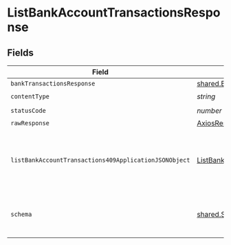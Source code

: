 # ListBankAccountTransactionsResponse


## Fields

| Field                                                                                                                     | Type                                                                                                                      | Required                                                                                                                  | Description                                                                                                               |
| ------------------------------------------------------------------------------------------------------------------------- | ------------------------------------------------------------------------------------------------------------------------- | ------------------------------------------------------------------------------------------------------------------------- | ------------------------------------------------------------------------------------------------------------------------- |
| `bankTransactionsResponse`                                                                                                | [shared.BankTransactionsResponse](../../models/shared/banktransactionsresponse.md)                                        | :heavy_minus_sign:                                                                                                        | Success                                                                                                                   |
| `contentType`                                                                                                             | *string*                                                                                                                  | :heavy_check_mark:                                                                                                        | N/A                                                                                                                       |
| `statusCode`                                                                                                              | *number*                                                                                                                  | :heavy_check_mark:                                                                                                        | N/A                                                                                                                       |
| `rawResponse`                                                                                                             | [AxiosResponse>](https://axios-http.com/docs/res_schema)                                                                  | :heavy_minus_sign:                                                                                                        | N/A                                                                                                                       |
| `listBankAccountTransactions409ApplicationJSONObject`                                                                     | [ListBankAccountTransactions409ApplicationJSON](../../models/operations/listbankaccounttransactions409applicationjson.md) | :heavy_minus_sign:                                                                                                        | The data type's dataset has not been requested or is still syncing.                                                       |
| `schema`                                                                                                                  | [shared.Schema](../../models/shared/schema.md)                                                                            | :heavy_minus_sign:                                                                                                        | Your `query` parameter was not correctly formed                                                                           |